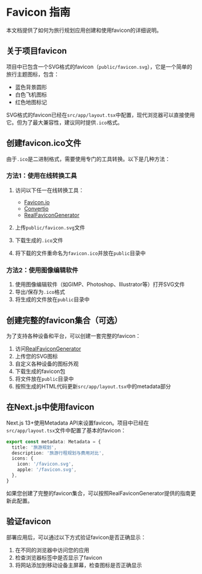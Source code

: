 # Favicon 指南

本文档提供了如何为旅行规划应用创建和使用favicon的详细说明。

## 关于项目favicon

项目中已包含一个SVG格式的favicon（`public/favicon.svg`），它是一个简单的旅行主题图标，包含：
- 蓝色背景圆形
- 白色飞机图标
- 红色地图标记

SVG格式的favicon已经在`src/app/layout.tsx`中配置，现代浏览器可以直接使用它。但为了最大兼容性，建议同时提供`.ico`格式。

## 创建favicon.ico文件

由于`.ico`是二进制格式，需要使用专门的工具转换。以下是几种方法：

### 方法1：使用在线转换工具

1. 访问以下任一在线转换工具：
   - [Favicon.io](https://favicon.io/favicon-converter/)
   - [Convertio](https://convertio.co/svg-ico/)
   - [RealFaviconGenerator](https://realfavicongenerator.net/)

2. 上传`public/favicon.svg`文件
3. 下载生成的`.ico`文件
4. 将下载的文件重命名为`favicon.ico`并放在`public`目录中

### 方法2：使用图像编辑软件

1. 使用图像编辑软件（如GIMP、Photoshop、Illustrator等）打开SVG文件
2. 导出/保存为`.ico`格式
3. 将生成的文件放在`public`目录中

## 创建完整的favicon集合（可选）

为了支持各种设备和平台，可以创建一套完整的favicon：

1. 访问[RealFaviconGenerator](https://realfavicongenerator.net/)
2. 上传您的SVG图标
3. 自定义各种设备的图标外观
4. 下载生成的favicon包
5. 将文件放在`public`目录中
6. 按照生成的HTML代码更新`src/app/layout.tsx`中的metadata部分

## 在Next.js中使用favicon

Next.js 13+使用Metadata API来设置favicon。项目中已经在`src/app/layout.tsx`文件中配置了基本的favicon：

```typescript
export const metadata: Metadata = {
  title: '旅游规划',
  description: '旅游行程规划与费用对比',
  icons: {
    icon: '/favicon.svg',
    apple: '/favicon.svg',
  },
}
```

如果您创建了完整的favicon集合，可以按照RealFaviconGenerator提供的指南更新此配置。

## 验证favicon

部署应用后，可以通过以下方式验证favicon是否正确显示：

1. 在不同的浏览器中访问您的应用
2. 检查浏览器标签中是否显示了favicon
3. 将网站添加到移动设备主屏幕，检查图标是否正确显示
